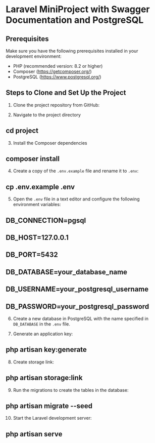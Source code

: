 # Laravel MiniProject with Swagger Documentation and PostgreSQL

## Prerequisites

Make sure you have the following prerequisites installed in your development environment:

- PHP (recommended version: 8.2 or higher)
- Composer (https://getcomposer.org/)
- PostgreSQL (https://www.postgresql.org/)

## Steps to Clone and Set Up the Project

1. Clone the project repository from GitHub:

2. Navigate to the project directory
## cd project
3. Install the Composer dependencies
## composer install
4. Create a copy of the `.env.example` file and rename it to `.env`:
## cp .env.example .env
5. Open the `.env` file in a text editor and configure the following environment variables:
## DB_CONNECTION=pgsql
## DB_HOST=127.0.0.1
## DB_PORT=5432
## DB_DATABASE=your_database_name
## DB_USERNAME=your_postgresql_username
## DB_PASSWORD=your_postgresql_password

6. Create a new database in PostgreSQL with the name specified in `DB_DATABASE` in the `.env` file.

7. Generate an application key:
## php artisan key:generate

8. Create storage link:
## php artisan storage:link

9. Run the migrations to create the tables in the database:
## php artisan migrate --seed

10. Start the Laravel development server:
## php artisan serve
